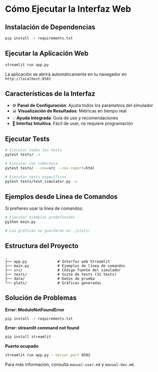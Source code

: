 # Cómo Ejecutar la Interfaz Web

## Instalación de Dependencias

```bash
pip install -r requirements.txt
```

## Ejecutar la Aplicación Web

```bash
streamlit run app.py
```

La aplicación se abrirá automáticamente en tu navegador en `http://localhost:8501`

## Características de la Interfaz

- ⚙️ **Panel de Configuración**: Ajusta todos los parámetros del simulador
- 📊 **Visualización de Resultados**: Métricas en tiempo real
- 💡 **Ayuda Integrada**: Guía de uso y recomendaciones
- 🎨 **Interfaz Intuitiva**: Fácil de usar, no requiere programación

## Ejecutar Tests

```bash
# Ejecutar todos los tests
pytest tests/ -v

# Ejecutar con cobertura
pytest tests/ --cov=src --cov-report=html

# Ejecutar tests específicos
pytest tests/test_simulator.py -v
```

## Ejemplos desde Línea de Comandos

Si prefieres usar la línea de comandos:

```bash
# Ejecutar ejemplos predefinidos
python main.py

# Las gráficas se guardarán en ./plots/
```

## Estructura del Proyecto

```
.
├── app.py              # Interfaz web Streamlit
├── main.py             # Ejemplos de línea de comandos
├── src/                # Código fuente del simulador
├── tests/              # Suite de tests (31 tests)
├── data/               # Datos de prueba
└── plots/              # Gráficas generadas
```

## Solución de Problemas

**Error: ModuleNotFoundError**
```bash
pip install -r requirements.txt
```

**Error: streamlit command not found**
```bash
pip install streamlit
```

**Puerto ocupado**
```bash
streamlit run app.py --server.port 8502
```

Para más información, consulta `manual-user.md` y `manual-dev.md`.
